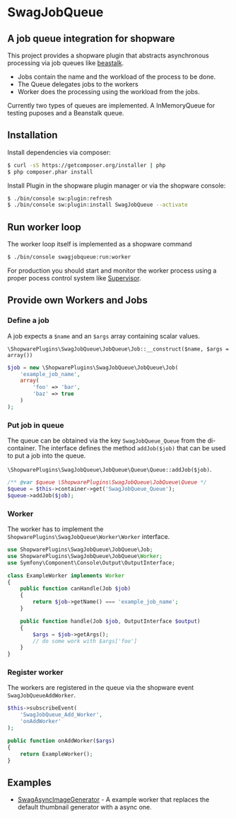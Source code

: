 # SwagJobQueue

## A job queue integration for shopware

This project provides a shopware plugin that abstracts asynchronous processing via job queues like [beastalk](http://kr.github.io/beanstalkd/).

- Jobs contain the name and the workload of the process to be done.
- The Queue delegates jobs to the workers
- Worker does the processing using the workload from the jobs.

Currently two types of queues are implemented. A InMemoryQueue for testing puposes and a Beanstalk queue.

## Installation

Install dependencies via composer:

```bash
$ curl -sS https://getcomposer.org/installer | php
$ php composer.phar install
```

Install Plugin in the shopware plugin manager or via the shopware console:

```bash
$ ./bin/console sw:plugin:refresh
$ ./bin/console sw:plugin:install SwagJobQueue --activate
```

## Run worker loop
The worker loop itself is implemented as a shopware command
```bash
$ ./bin/console swagjobqueue:run:worker
```

For production you should start and monitor the worker process using a proper pocess control system like [Supervisor](http://supervisord.org/).


## Provide own Workers and Jobs

### Define a job
A job expects a `$name` and an `$args` array containing scalar values.

`\ShopwarePlugins\SwagJobQueue\JobQueue\Job::__construct($name, $args = array())`

```php
$job = new \ShopwarePlugins\SwagJobQueue\JobQueue\Job(
    'example_job_name',
    array(
        'foo' => 'bar',
        'baz' => true
    )
);
```

### Put job in queue
The queue can be obtained via the key `SwagJobQueue_Queue` from the di-container.
The interface defines the method `addJob($job)` that can be used to put a job into the queue.

`\ShopwarePlugins\SwagJobQueue\JobQueue\Queue\Queue::addJob($job)`.

```php
/** @var $queue \ShopwarePlugins\SwagJobQueue\JobQueue\Queue */
$queue = $this->container->get('SwagJobQueue_Queue');
$queue->addJob($job);
```


### Worker
The worker has to implement the `ShopwarePlugins\SwagJobQueue\Worker\Worker` interface.


```php
use ShopwarePlugins\SwagJobQueue\JobQueue\Job;
use ShopwarePlugins\SwagJobQueue\JobQueue\Worker;
use Symfony\Component\Console\Output\OutputInterface;

class ExampleWorker implements Worker
{
    public function canHandle(Job $job)
    {
        return $job->getName() === 'example_job_name';
    }

    public function handle(Job $job, OutputInterface $output)
    {
        $args = $job->getArgs();
        // do some work with $args['foo']
    }
}
```

### Register worker
The workers are registered in the queue via the shopware event `SwagJobQueueAddWorker`.

```php
$this->subscribeEvent(
    'SwagJobQueue_Add_Worker',
    'onAddWorker'
);

public function onAddWorker($args)
{
    return ExampleWorker();
}
```

## Examples
 - [SwagAsyncImageGenerator](https://github.com/bcremer/SwagAsyncImageGenerator) - A example worker that replaces the default thumbnail generator with a async one.



